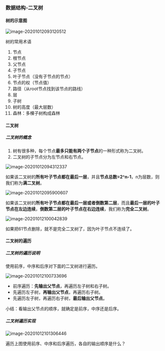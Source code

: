 ### 数据结构-二叉树

#### 树的示意图

![image-20201012093120512](E:\source_code\datastruct\image\image-20201012093120512.png)

树的常用术语

1. 节点
2. 根节点
3. 父节点
4. 子节点
5. 叶子节点（没有子节点的节点）
6. 节点的权（节点值）
7. 路径（从root节点找到该节点的路线）
8. 层
9. 子树
10. 树的高度（最大层数）
11. 森林：多棵子树构成森林



#### 二叉树

##### 二叉树的概念

1. 树有很多种，每个节点**最多只能有两个子节点**的一种形式称为二叉树。
2. 二叉树的子节点分为左节点和右节点。

![image-20201012094312337](E:\source_code\datastruct\image\image-20201012094312337.png)

如果该二叉树的**所有叶子节点都在最后一层**，并且**节点总数=2^n-1**，n为层数，则我们称为**满二叉树**。

![image-20201012095900607](C:\Users\Administrator.USER-20190415PP\AppData\Roaming\Typora\typora-user-images\image-20201012095900607.png)

如果该二叉树的**所有叶子节点都在最后一层或者倒数第二层**，而且**最后一层的叶子节点在左边连续**，**倒数第二层的叶子节点在右边连续**，我们称为**完全二叉树**。

![image-20201012100042839](E:\source_code\datastruct\image\image-20201012100042839.png)

如果把61节点删除，就不是完全二叉树了，因为叶子节点不连续了。

#### 二叉树的遍历

##### 二叉树的遍历说明

使用前序，中序和后序对下面的二叉树进行遍历。

![image-20201012100733696](E:\source_code\datastruct\image\image-20201012100733696.png)



- 前序遍历：**先输出父节点**，再遍历左子树和右子树。
- 先遍历左子树，**再输出父节点**，再遍历右子树。
- 先遍历左子树，再遍历右子树，**最后输出父节点**。

小结：看输出父节点的顺序，就确定是前序，中序还是后序。

##### 二叉树遍历实现

![image-20201012101306446](E:\source_code\datastruct\image\image-20201012101306446.png)

遍历上图使用前序、中序和后序遍历，各自的输出顺序是什么？

